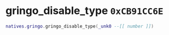# gringo_disable_type `0xCB91CC6E`

```lua
natives.gringo.gringo_disable_type(_unk0 --[[ number ]])
```